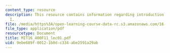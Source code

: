 ```yaml
---
content_type: resource
description: This resource contains information regarding introduction and vision
  I.
file: /media/https%3A/open-learning-course-data-rc.s3.amazonaws.com/16-400-human-factors-engineering-fall-2011/9ebe689f00121b0dc334abe2591a29ab_MIT16_400F11_lec01.pdf
file_type: application/pdf
resourcetype: Document
title: MIT16_400F11_lec01.pdf
uid: 9ebe689f-0012-1b0d-c334-abe2591a29ab
---
```

